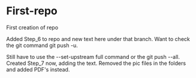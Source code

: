 # First-repo
First creation of repo

Added Step_6 to repo and new text here under that branch.  Want to check the git command git push -u.

Still have to use the --set-upstream full command or the git push --all.  Created Step_7 now, adding the text.
Removed the pic files in the folders and added PDF's instead.

